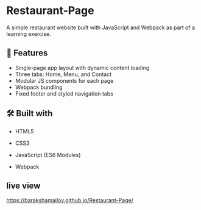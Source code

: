 # Restaurant-Page
A simple restaurant website built with JavaScript and Webpack as part of a learning exercise.

## 🚀 Features

- Single-page app layout with dynamic content loading
- Three tabs: Home, Menu, and Contact
- Modular JS components for each page
- Webpack bundling
- Fixed footer and styled navigation tabs

## 🛠️ Built with
- HTML5

- CSS3

- JavaScript (ES6 Modules)

- Webpack

## live view

https://barakshamailov.github.io/Restaurant-Page/


